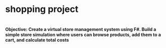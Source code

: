 <h1>shopping project<h1/>
<h4>Objective: Create a virtual store management system using F#.
Build a simple store simulation where users can browse products, add them to a cart, and 
calculate total costs<h4/>

